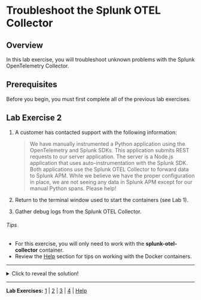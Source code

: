 # Troubleshoot the Splunk OTEL Collector

## Overview
In this lab exercise, you will troubleshoot unknown problems with the Splunk OpenTelemetry Collector.

## Prerequisites
Before you begin, you must first complete all of the previous lab exercises.

## Lab Exercise 2
1. A customer has contacted support with the following information:

    > We have manually instrumented a Python application using the OpenTelemetry and Splunk SDKs. This application submits REST requests to our server application. The server is a Node.js application that uses auto-instrumentation with the Splunk SDK. Both applications use the Splunk OTEL Collector to forward data to Splunk APM. While we believe we have the proper configuration in place, we are not seeing any data in Splunk APM except for our manual Python spans. Please help!

1. Return to the terminal window used to start the containers (see Lab 1).
1. Gather debug logs from the Splunk OTEL Collector.

###### Tips
- For this exercise, you will only need to work with the **splunk-otel-collector** container.
- Review the [Help](Help.md) section for tips on working with the Docker containers.

---

<details>
    <summary>Click to reveal the solution!</summary>

1. Copy the configuration file to your local machine.
    ```
    docker cp splunk-otel-collector:/etc/otel/collector/agent_config.yaml .
    ```
1. Using a text editor, [Enable Debug Logs](https://github.com/open-telemetry/opentelemetry-collector/blob/main/docs/troubleshooting.md#version-036-and-above).
1. Copy the configuration file back to the container.
    ```
    docker cp agent_config.yaml splunk-otel-collector:/etc/otel/collector/agent_config.yaml
    ```
1. Restart the container.
    ```
    docker restart splunk-otel-collector
    ```
1. Collect logs and debug logs
    ```
    docker logs splunk-otel-collector &> splunk-otel-collector.log
    ```
1. Review the logs and proceed to the next lab.
</details>

---
**Lab Exercises:** [1](Lab1.md) | [2](Lab2.md) | [3](Lab3.md) | [4](Lab4.md) | [Help](Help.md)